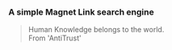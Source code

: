 ### A simple Magnet Link search engine
>    Human Knowledge belongs to the world. <br>                        From 'AntiTrust'
 

